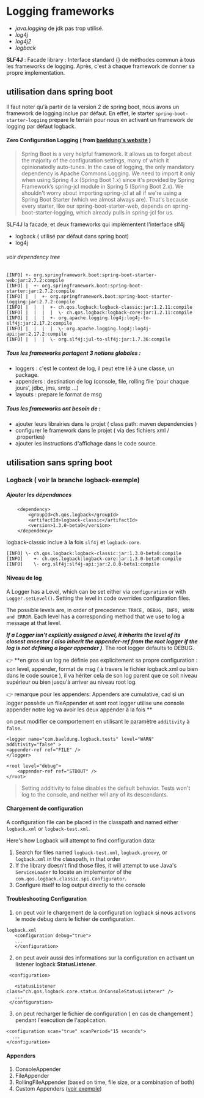 # Logging frameworks

* *java.logging* de jdk pas trop utilisé.
* *log4j*
* *log4j2*
* *logback*

****SLF4J**** : Facade library : Interface standard {} de méthodes commun à tous les frameworks de logging.
Après, c'est à chaque framework de donner sa propre implementation.


## utilisation dans spring boot
Il faut noter qu'à partir de la version 2 de spring boot, nous avons un framework de logging inclue par défaut.
En effet, le starter ``spring-boot-starter-logging`` prepare le terrain pour nous en activant un framework de logging par défaut logback.
#### Zero Configuration Logging ( from [baeldung's website](https://www.baeldung.com/spring-boot-logging/) )
>Spring Boot is a very helpful framework. It allows us to forget about the majority of the configuration settings, many of which it opinionatedly auto-tunes.
In the case of logging, the only mandatory dependency is Apache Commons Logging.
We need to import it only when using Spring 4.x (Spring Boot 1.x) since it's provided by Spring Framework’s spring-jcl module in Spring 5 (Spring Boot 2.x).
We shouldn't worry about importing spring-jcl at all if we're using a Spring Boot Starter (which we almost always are). That's because every starter, like our spring-boot-starter-web, depends on spring-boot-starter-logging, which already pulls in spring-jcl for us.

SLF4J la facade, et deux frameworks qui implémentent l'interface slf4j
* logback ( utilisé par défaut dans spring boot) 
* log4j

###### voir dependency tree
```
[INFO] +- org.springframework.boot:spring-boot-starter-web:jar:2.7.2:compile
[INFO] |  +- org.springframework.boot:spring-boot-starter:jar:2.7.2:compile
[INFO] |  |  +- org.springframework.boot:spring-boot-starter-logging:jar:2.7.2:compile
[INFO] |  |  |  +- ch.qos.logback:logback-classic:jar:1.2.11:compile
[INFO] |  |  |  |  \- ch.qos.logback:logback-core:jar:1.2.11:compile
[INFO] |  |  |  +- org.apache.logging.log4j:log4j-to-slf4j:jar:2.17.2:compile
[INFO] |  |  |  |  \- org.apache.logging.log4j:log4j-api:jar:2.17.2:compile
[INFO] |  |  |  \- org.slf4j:jul-to-slf4j:jar:1.7.36:compile
```

##### Tous les frameworks partagent 3 notions globales :
* loggers : c'est le context de log, il peut etre lié à une classe, un package.
* appenders : destination de log (console, file, rolling file 'pour chaque jours', jdbc, jms, smtp ...)
* layouts : prepare le format de msg

##### Tous les frameworks ont besoin de :
* ajouter leurs librairies dans le projet ( class path: maven dependencies )
* configurer le framework dans le projet ( via des fichiers xml / .properties)
* ajouter les instructions d'affichage dans le code source.

## utilisation sans spring boot
### Logback ( voir la branche logback-exemple)

##### Ajouter les dépendances
```
    <dependency>
        <groupId>ch.qos.logback</groupId>
        <artifactId>logback-classic</artifactId>
        <version>1.3.0-beta0</version>
    </dependency>
```
logback-classic inclue à la fois ``slf4j`` et ``logback-core``.
```
[INFO] \- ch.qos.logback:logback-classic:jar:1.3.0-beta0:compile
[INFO]    +- ch.qos.logback:logback-core:jar:1.3.0-beta0:compile
[INFO]    \- org.slf4j:slf4j-api:jar:2.0.0-beta1:compile
```

#### Niveau de log
A Logger has a Level, which can be set either via ``configuration`` or with ``Logger.setLevel()``. Setting the level in code overrides configuration files.

The possible levels are, in order of precedence: ``TRACE, DEBUG, INFO, WARN and ERROR``. Each level has a corresponding method that we use to log a message at that level.

***If a Logger isn't explicitly assigned a level, it inherits the level of its closest ancestor ( also inherit the appender-ref from the root logger if the log is not defining a loger appender )***. 
The root logger defaults to DEBUG.

:point_right: **en gros si un log ne définie pas explicitement sa propre configuration : son level, appender, format de msg ( à travers le fichier logback.xml ou bien dans le code source ), 
il va hériter cela de son log parent que ce soit niveau supérieur ou bien jusqu'à arriver au niveau root log.

:point_right: remarque pour les appenders: Appenders are cumulative, cad si un logger possède un fileAppender et sont root logger utilise une console appender notre log va avoir les deux appender à la fois ** 

on peut modifier ce comportement en utilisant le paramètre ``additivity`` à ``false``.
```
<logger name="com.baeldung.logback.tests" level="WARN" additivity="false" >
<appender-ref ref="FILE" />
</logger>

<root level="debug">
    <appender-ref ref="STDOUT" />
</root>
```
>Setting additivity to false disables the default behavior. Tests won't log to the console, and neither will any of its descendants.
#### Chargement de configuration
A configuration file can be placed in the classpath and named either ``logback.xml`` or ``logback-test.xml``.

Here's how Logback will attempt to find configuration data:
1. Search for files named ``logback-test.xml``, ``logback.groovy``, or ``logback.xml`` in the classpath, in that order
2. If the library doesn't find those files, it will attempt to use Java's ``ServiceLoader`` to locate an implementor of the ``com.qos.logback.classic.spi.Configurator``.
3. Configure itself to log output directly to the console

#### Troubleshooting Configuration
1. on peut voir le chargement de la configuration logback si nous activons le mode debug dans le fichier de configuration.
```
logback.xml
   <configuration debug="true">
   ...
   </configuration>
```
2. on peut avoir aussi des informations sur la configuration en activant un listener logback **StatusListener**.
```
 <configuration>
 
   <statusListener class="ch.qos.logback.core.status.OnConsoleStatusListener" />
   ...
 </configuration>
```

3. on peut recharger le fichier de configuration ( en cas de changement ) pendant l'exécution de l'application.
 ```
 <configuration scan="true" scanPeriod="15 seconds">
   ...
 </configuration>
 ```
#### Appenders
1. ConsoleAppender
2. FileAppender
3. RollingFileAppender (based on time, file size, or a combination of both)
4. Custom Appenders ([voir exemple](https://www.baeldung.com/custom-logback-appender))